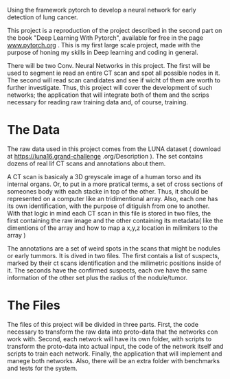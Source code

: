 Using the framework pytorch to develop a neural network for early detection of lung cancer.

This project is a reproduction of the project described in the second part on the book "Deep Learning With
Pytorch", available for free in the page www.pytorch.org . This is my first large scale project, made with the
purpose of honing my skills in Deep learning and coding in general.

There will be two Conv. Neural Networks in this project. The first will be used to segment ie read an entire CT
scan and spot all possible nodes in it. The second will read scan candidates and see if wicht of them are worth
to further investigate. Thus, this project will cover the development of such networks; the application that
will integrate both of them and the scrips necessary for reading raw training data and, of course, training.

# The Data

The raw data used in this project comes from the LUNA dataset ( download at https://luna16.grand-challenge
.org/Description ). The set contains dozens of real lif CT scans and annotations about them.

A CT scan is basicaly a 3D greyscale image of a human torso and its internal organs. Or, to put in a more
pratical terms, a set of cross sections of someones body with each stacke in top of the other. Thus, it should
be represented on a computer like an tridimentional array. Also, each one has its own identification, with the
purpose of ditiguish from one to another. With that logic in mind each CT scan in this file is stored in two 
files, the first containing the raw image and the other containing its metadata( like the dimentions of the 
array and how to map a x,y,z location in milimiters to the array )

The annotations are a set of weird spots in the scans that might be nodules or early tummors. It is dived in
two files. The first contais a list of suspects, marked by their ct scans identification and the milimetric 
positions inside of it. The seconds have the confirmed suspects, each ove have the same information of the other set plus the radius of the nodule/tumor. 

# The Files

The files of this project will be divided in three parts. First, the code necessary to transform the raw data
into proto-data that the networks con work with. Second, each network will have its own folder, with scripts to transform the proto-data into actual input, the code of the network itself and scripts to train each network. Finally, the application that will implement and manege both networks. Also, there will be an extra folder with
benchmarks and tests for the system.
